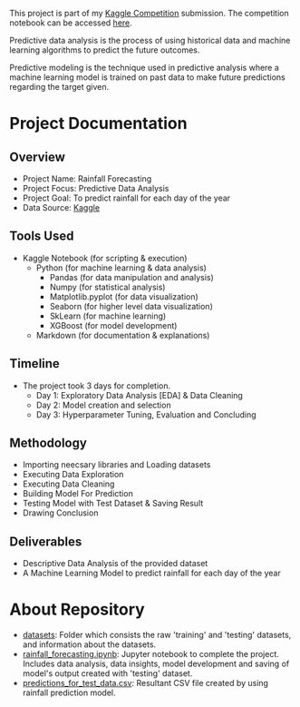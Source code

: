 This project is part of my [Kaggle Competition](https://www.kaggle.com/competitions/playground-series-s5e3/overview) submission. The competition notebook can be accessed [here](https://www.kaggle.com/code/anshikakashyap12/ps5e3-rainfall-forecasting).

Predictive data analysis is the process of using historical data and machine learning algorithms to predict the future outcomes.

Predictive modeling is the technique used in predictive analysis where a machine learning model is trained on past data to make future predictions regarding the target given.

# Project Documentation

## Overview
- Project Name: Rainfall Forecasting 
- Project Focus: Predictive Data Analysis
- Project Goal: To predict rainfall for each day of the year
- Data Source: [Kaggle](https://www.kaggle.com/competitions/playground-series-s5e3/data)

## Tools Used
- Kaggle Notebook (for scripting & execution)
  - Python (for machine learning & data analysis)
    - Pandas (for data manipulation and analysis)
    - Numpy (for statistical analysis)
    - Matplotlib.pyplot (for data visualization)
    - Seaborn (for higher level data visualization)
    - SkLearn (for machine learning)
    - XGBoost (for model development)
  - Markdown (for documentation & explanations)

## Timeline
- The project took 3 days for completion.
  - Day 1: Exploratory Data Analysis [EDA] & Data Cleaning
  - Day 2: Model creation and selection
  - Day 3: Hyperparameter Tuning, Evaluation and Concluding

## Methodology
-   Importing neecsary libraries and Loading datasets
-   Executing Data Exploration
-   Executing Data Cleaning
-   Building Model For Prediction
-   Testing Model with Test Dataset & Saving Result
-   Drawing Conclusion

## Deliverables
- Descriptive Data Analysis of the provided dataset
- A Machine Learning Model to predict rainfall for each day of the year

# About Repository

- [datasets](https://github.com/anshika-kashyap/rainfall-forecasting/tree/main/datasets): Folder which consists the raw 'training' and 'testing' datasets, and information about the datasets.
- [rainfall_forecasting.ipynb](https://github.com/anshika-kashyap/rainfall-forecasting/blob/main/rainfall_forecasting.ipynb): Jupyter notebook to complete the project. Includes data analysis, data insights, model development and saving of model's output created with 'testing' dataset.
- [predictions_for_test_data.csv](https://github.com/anshika-kashyap/rainfall-prediction/blob/main/predictions_for_test_data.csv): Resultant CSV file created by using rainfall prediction model.
